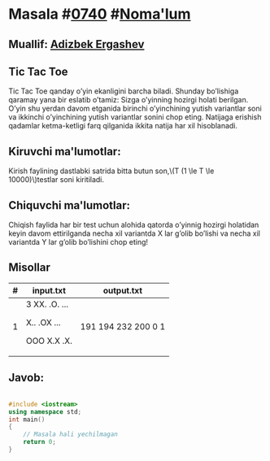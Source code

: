 
<h1>Masala #<a href="https://robocontest.uz/tasks/0740">0740</a> #<a href="https://robocontest.uz/tasks?category=1">Noma'lum</a></h1>
<h2> Muallif: <a href="https://robocontest.uz/profile/adizbek">Adizbek Ergashev</a></h2>
<h2>Tic Tac Toe</h2>
<p>Tic Tac Toe qanday o’yin ekanligini barcha biladi. Shunday bo’lishiga qaramay yana bir eslatib o’tamiz:
Sizga o’yinning hozirgi holati berilgan. O’yin shu yerdan davom etganida birinchi o’yinchining yutish variantlar soni va ikkinchi o’yinchining yutish variantlar sonini chop eting. Natijaga erishish qadamlar ketma-ketligi farq qilganida ikkita natija har xil hisoblanadi.</p>
<h2>Kiruvchi ma'lumotlar:</h2>
<p>Kirish faylining dastlabki satrida bitta butun son,\(T (1 \le T \le 10000)\)testlar soni kiritiladi.</p>
<h2>Chiquvchi ma'lumotlar:</h2>
<p>Chiqish faylida har bir test uchun alohida qatorda o’yinnig hozirgi holatidan keyin davom ettirilganda necha xil variantda X lar g’olib bo’lishi va necha xil variantda Y lar g’olib bo’lishini chop eting!</p>
<h2>Misollar</h2>
<table>
    <thead>
        <tr>
            <th>#</th>
            <th>input.txt</th>
            <th>output.txt</th>
        </tr>
    </thead>
    <tbody>
            <tr>
                <td>1</td>
                <td>3
XX.
.O.
...

X..
.OX
...

OOO
X.X
.X.</td>
                <td>191 194
232 200
0 1</td>
            </tr>
    </tbody>
    </table>
    
<h2>Javob:</h2>

######
```cpp
#include <iostream>
using namespace std;
int main()
{
    // Masala hali yechilmagan
    return 0;
}
```
